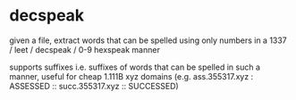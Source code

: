 # decspeak
given a file, extract words that can be spelled using only numbers in a 1337 / leet / decspeak / 0-9 hexspeak manner

supports suffixes i.e. suffixes of words that can be spelled in such a manner, useful for cheap 1.111B xyz domains (e.g. ass.355317.xyz : ASSESSED :: succ.355317.xyz :: SUCCESSED)
